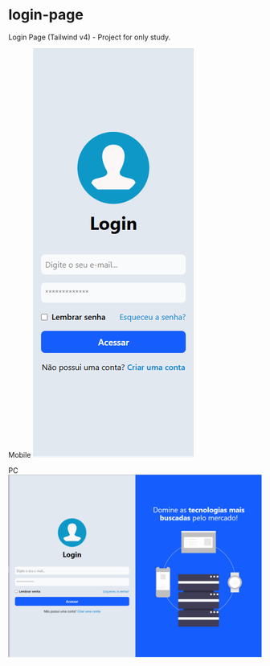 # login-page

Login Page (Tailwind v4) - Project for only study.

Mobile
<img src="./Mobile.png" />

PC
<img src="./PC.png" />
